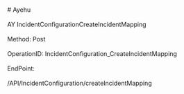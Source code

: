 <br>#     Ayehu</br>
<br>AY IncidentConfigurationCreateIncidentMapping</br>
<br>Method: Post</br>
<br>OperationID: IncidentConfiguration_CreateIncidentMapping</br>
<br>EndPoint:</br>
<br>/API/IncidentConfiguration/createIncidentMapping</br>
